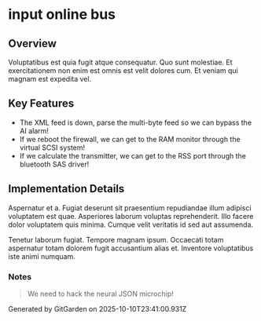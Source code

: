# input online bus

## Overview
Voluptatibus est quia fugit atque consequatur. Quo sunt molestiae. Et exercitationem non enim est omnis est velit dolores cum. Et veniam qui magnam est expedita vel.

## Key Features
- The XML feed is down, parse the multi-byte feed so we can bypass the AI alarm!
- If we reboot the firewall, we can get to the RAM monitor through the virtual SCSI system!
- If we calculate the transmitter, we can get to the RSS port through the bluetooth SAS driver!

## Implementation Details
Aspernatur et a. Fugiat deserunt sit praesentium repudiandae illum adipisci voluptatem est quae. Asperiores laborum voluptas reprehenderit. Illo facere dolor voluptatem quis minima. Cumque velit veritatis id sed aut assumenda.
 Tenetur laborum fugiat. Tempore magnam ipsum. Occaecati totam aspernatur totam dolorem fugit accusantium alias et. Inventore voluptatibus iste animi numquam.

### Notes
> We need to hack the neural JSON microchip!

Generated by GitGarden on 2025-10-10T23:41:00.931Z